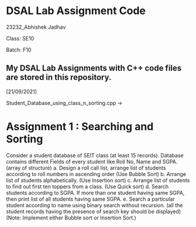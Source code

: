 # DSAL Lab Assignment Code
23232_Abhishek Jadhav

Class: SE10

Batch: F10

My DSAL Lab Assignments with C++ code files are stored in this repository.
--------------------------------------------------------------------------

[21/09/2021]

Student_Database_using_class_n_sorting.cpp ->

# Assignment 1 : Searching and Sorting
Consider a student database of SEIT class (at least 15 records). Database contains different
Fields of every student like Roll No, Name and SGPA.(array of structure)
a. Design a roll call list, arrange list of students according to roll numbers in ascending
   order (Use Bubble Sort)
b. Arrange list of students alphabetically. (Use Insertion sort)
c. Arrange list of students to find out first ten toppers from a class. (Use Quick sort)
d. Search students according to SGPA. If more than one student having same SGPA,
   then print list of all students having same SGPA.
e. Search a particular student according to name using binary search without recursion.
   (all the student records having the presence of search key should be displayed)
   (Note: Implement either Bubble sort or Insertion Sort.)

